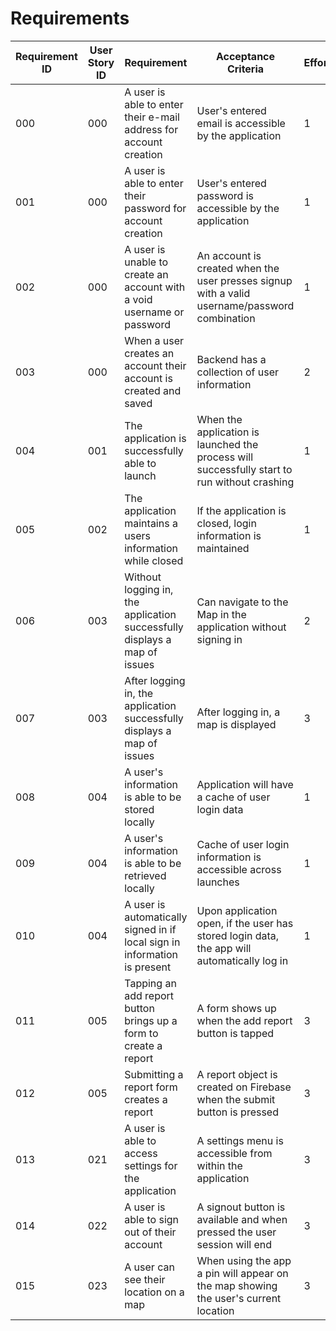 # Requirements

| Requirement ID | User Story ID | Requirement | Acceptance Criteria | Effort | Priority | Status |
|----------------|---------------|-------------|-------------|--------|--------|--------|
|000|000| A user is able to enter their e-mail address for account creation|User's entered email is accessible by the application|1|Necessary|Verified|
|001|000| A user is able to enter their password for account creation|User's entered password is accessible by the application|1|Necessary|Verified|
|002|000| A user is unable to create an account with a void username or password|An account is created when the user presses signup with a valid username/password combination|1|Necessary|Verified|
|003|000| When a user creates an account their account is created and saved|Backend has a collection of user information|2|Necessary|Verified|
|004|001| The application is successfully able to launch|When the application is launched the process will successfully start to run without crashing|1|Necessary|Verified|
|005|002| The application maintains a users information while closed|If the application is closed, login information is maintained|1|Necessary|Working|
|006|003| Without logging in, the application successfully displays a map of issues|Can navigate to the Map in the application without signing in|2|Important|Working|
|007|003| After logging in, the application successfully displays a map of issues|After logging in, a map is displayed|3|Necessary|Working|
|008|004| A user's information is able to be stored locally|Application will have a cache of user login data|1|Necessary|Working|
|009|004| A user's information is able to be retrieved locally|Cache of user login information is accessible across launches|1|Necessary|Working|
|010|004| A user is automatically signed in if local sign in information is present|Upon application open, if the user has stored login data, the app will automatically log in|1|Necessary|Working|
|011|005| Tapping an add report button brings up a form to create a report|A form shows up when the add report button is tapped|3|Necessary|Working|
|012|005| Submitting a report form creates a report|A report object is created on Firebase when the submit button is pressed|3|Necessary|Working|
|013|021| A user is able to access settings for the application|A settings menu is accessible from within the application|3|Necessary|Working|
|014|022| A user is able to sign out of their account|A signout button is available and when pressed the user session will end|3|Necessary|Done|
|015|023| A user can see their location on a map|When using the app a pin will appear on the map showing the user's current location|3|Necessary|Working|

